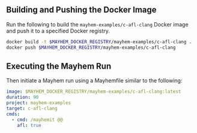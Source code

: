 ## Building and Pushing the Docker Image

Run the following to build the `mayhem-examples/c-afl-clang` Docker image and push it to a specified Docker registry.

```sh
docker build -t $MAYHEM_DOCKER_REGISTRY/mayhem-examples/c-afl-clang .
docker push $MAYHEM_DOCKER_REGISTRY/mayhem-examples/c-afl-clang
```

## Executing the Mayhem Run

Then initiate a Mayhem run using a Mayhemfile similar to the following:

```yaml
image: $MAYHEM_DOCKER_REGISTRY/mayhem-examples/c-afl-clang:latest
duration: 90
project: mayhem-examples
target: c-afl-clang
cmds:
  - cmd: /mayhemit @@
    afl: true
```
